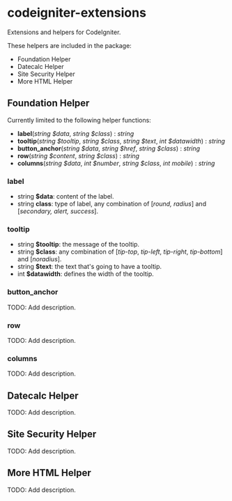 # codeigniter-extensions

Extensions and helpers for CodeIgniter.

These helpers are included in the package:

* Foundation Helper
* Datecalc Helper
* Site Security Helper
* More HTML Helper

## Foundation Helper

Currently limited to the following helper functions:

* **label**(*string $data*, *string $class*) : *string*
* **tooltip**(*string $tooltip*, *string $class*, *string $text*, *int $datawidth*) : *string*
* **button_anchor**(*string $data*, *string $href*, *string $class*) : *string*
* **row**(*string $content*, *string $class*) : *string*
* **columns**(*string $data*, *int $number*, *string $class*, *int mobile*) : *string*

### label

* string **$data**: content of the label.
* string **class**: type of label, any combination of [*round, radius*] and [*secondary, alert, success*].

### tooltip

* string **$tooltip**: the message of the tooltip. 
* string **$class**: any combination of [*tip-top*, *tip-left*, *tip-right*, *tip-bottom*] and [*noradius*].
* string **$text**: the text that's going to have a tooltip.
* int **$datawidth**: defines the width of the tooltip.

### button_anchor

TODO: Add description.

### row

TODO: Add description.

### columns

TODO: Add description.

## Datecalc Helper

TODO: Add description.

## Site Security Helper

TODO: Add description.

## More HTML Helper

TODO: Add description.